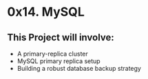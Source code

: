 # 0x14. MySQL
## This Project will involve:
* A primary-replica cluster
* MySQL primary replica setup
* Building a robust database backup strategy
